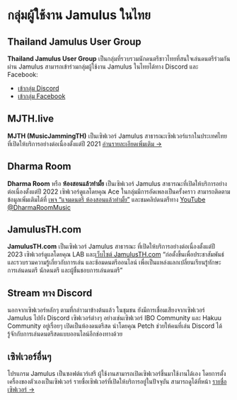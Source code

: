 # กลุ่มผู้ใช้งาน Jamulus ในไทย

## Thailand Jamulus User Group

**Thailand Jamulus User Group** เป็นกลุ่มที่รวบรวมนักดนตรีชาวไทยที่สนใจเล่นดนตรีร่วมกันผ่าน Jamulus สามารถเข้าร่วมกลุ่มผู้ใช้งาน Jamulus ในไทยได้ทาง Discord และ Facebook:

- [เข้ากลุ่ม Discord](https://discord.gg/tZ8bKmsrcp)
- [เข้ากลุ่ม Facebook](https://www.facebook.com/groups/jamulus.th/)

## MJTH.live

**MJTH (MusicJammingTH)** เป็นเซิฟเวอร์ Jamulus สาธารณะเซิฟเวอร์แรกในประเทศไทย ที่เปิดให้บริการอย่างต่อเนื่องตั้งแต่ปี 2021 [อ่านรายละเอียดเพิ่มเติม &rarr;](/about/)

## Dharma Room

**Dharma Room** หรือ **ห้องสอนแล้วทำมั้ย** เป็นเซิฟเวอร์ Jamulus สาธารณะที่เปิดให้บริการอย่างต่อเนื่องตั้งแต่ปี 2022 เซิฟเวอร์ดูแลโดยคุณ Ace ในกลุ่มมีการอัดเพลงเป็นครั้งคราว สามารถติดตามข้อมูลเพิ่มเติมได้ที่ [เพจ “แจมดนตรี ห้องสอนแล้วทำมั้ย”](https://www.facebook.com/profile.php?id=100092503326040) และชมคลิปดนตรีทาง [YouTube @DharmaRoomMusic](https://www.youtube.com/@DharmaRoomMusic)

## JamulusTH.com

**JamulusTH.com** เป็นเซิฟเวอร์ Jamulus สาธารณะ ที่เปิดให้บริการอย่างต่อเนื่องตั้งแต่ปี 2023 เซิฟเวอร์ดูแลโดยคุณ LAB และ[เว็บไซต์ JamulusTH.com](https://jamulusth.com/) “ก่อตั้งขึ้นเพื่อประชาสัมพันธ์ และรวบรวมความรู้เกี่ยวกับการเล่น และซ้อมดนตรีออนไลน์ เพื่อเป็นแหล่งแลกเปลี่ยนเรียนรู้ทักษะ การเล่นดนตรี นักดนตรี และผู้ชื่นชอบการเล่นดนตรี”

## Stream ทาง Discord

นอกจากเซิฟเวอร์หลักๆ ตามที่กล่าวมาข้างต้นแล้ว ในชุมชน ยังมีการเชื่อมเสียงจากเซิฟเวอร์ Jamulus ไปยัง Discord เซิฟเวอร์ต่างๆ อย่างเช่นเซิฟเวอร์ IBO Community และ Hakuu Community อยู่เรื่อยๆ เปิดเป็นห้องดนตรีสด นำโดยคุณ Petch ช่วยให้คนที่เล่น Discord ได้รู้จักกับการเล่นดนตรีสดแบบออนไลน์อีกช่องทางด้วย

## เซิฟเวอร์อื่นๆ

โปรแกรม Jamulus เป็นซอฟต์แวร์เสรี ผู้ใช้งานสามารถเปิดเซิฟเวอร์ขึ้นมาใช้งานได้เอง โดยการตั้งเครื่องของตัวเองเป็นเซิฟเวอร์ รายชื่อเซิฟเวอร์ที่เปิดให้บริการอยู่ในปัจจุบัน สามารถดูได้ที่หน้า [รายชื่อเซิฟเวอร์ &rarr;](/servers/)
